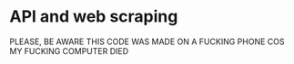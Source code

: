# API and web scraping

PLEASE, BE AWARE THIS CODE WAS MADE ON A FUCKING PHONE COS MY FUCKING COMPUTER DIED
